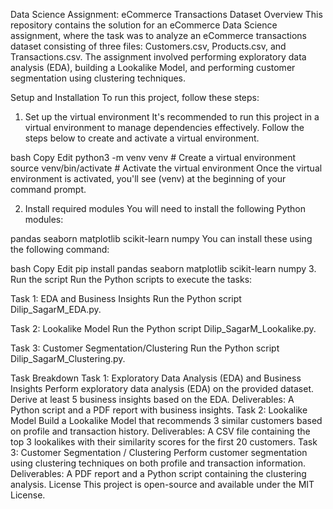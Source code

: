 Data Science Assignment: eCommerce Transactions Dataset
Overview
This repository contains the solution for an eCommerce Data Science assignment, where the task was to analyze an eCommerce transactions dataset consisting of three files: Customers.csv, Products.csv, and Transactions.csv. The assignment involved performing exploratory data analysis (EDA), building a Lookalike Model, and performing customer segmentation using clustering techniques.

Setup and Installation
To run this project, follow these steps:

1. Set up the virtual environment
It's recommended to run this project in a virtual environment to manage dependencies effectively. Follow the steps below to create and activate a virtual environment.

bash
Copy
Edit
python3 -m venv venv  # Create a virtual environment
source venv/bin/activate  # Activate the virtual environment
Once the virtual environment is activated, you'll see (venv) at the beginning of your command prompt.

2. Install required modules
You will need to install the following Python modules:

pandas
seaborn
matplotlib
scikit-learn
numpy
You can install these using the following command:

bash
Copy
Edit
pip install pandas seaborn matplotlib scikit-learn numpy
3. Run the script
Run the Python scripts to execute the tasks:

Task 1: EDA and Business Insights
Run the Python script Dilip_SagarM_EDA.py.

Task 2: Lookalike Model
Run the Python script Dilip_SagarM_Lookalike.py.

Task 3: Customer Segmentation/Clustering
Run the Python script Dilip_SagarM_Clustering.py.

Task Breakdown
Task 1: Exploratory Data Analysis (EDA) and Business Insights
Perform exploratory data analysis (EDA) on the provided dataset.
Derive at least 5 business insights based on the EDA.
Deliverables: A Python script and a PDF report with business insights.
Task 2: Lookalike Model
Build a Lookalike Model that recommends 3 similar customers based on profile and transaction history.
Deliverables: A CSV file containing the top 3 lookalikes with their similarity scores for the first 20 customers.
Task 3: Customer Segmentation / Clustering
Perform customer segmentation using clustering techniques on both profile and transaction information.
Deliverables: A PDF report and a Python script containing the clustering analysis.
License
This project is open-source and available under the MIT License.
